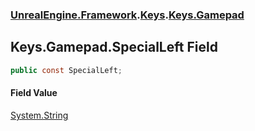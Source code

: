 ### [UnrealEngine.Framework](./UnrealEngine-Framework.md 'UnrealEngine.Framework').[Keys](./Keys.md 'UnrealEngine.Framework.Keys').[Keys.Gamepad](./Keys-Gamepad.md 'UnrealEngine.Framework.Keys.Gamepad')
## Keys.Gamepad.SpecialLeft Field
  
```csharp
public const SpecialLeft;
```
#### Field Value
[System.String](https://docs.microsoft.com/en-us/dotnet/api/System.String 'System.String')  
